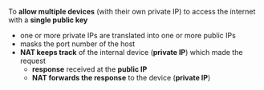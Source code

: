 To **allow multiple devices** (with their own private IP) to access the internet with a **single public key**
- one or more private IPs are translated into one or more public IPs 
- masks the port number of the host
- **NAT keeps track** of the internal device (**private IP**) which made the request
	- **response** received at the **public IP**
	- **NAT forwards the response** to the device (**private IP**)